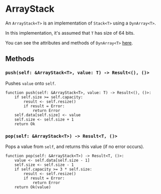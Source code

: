 # ArrayStack

An `ArrayStack<T>` is an implementation of `Stack<T>` using a `DynArray<T>`.

In this implementation, it's assumed that `T` has size of 64 bits.

You can see the attributes and methods of `DynArray<T>` [here](../../concrete/dynamic_array).

## Methods

### `push(self: &ArrayStack<T>, value: T) -> Result<(), ()>`

Pushes `value` onto `self`.

```
function push(self: &ArrayStack<T>, value: T) -> Result<(), ()>:
	if self.size >= self.capacity:
		result <- self.resize()
		if result = Error:
			return Error
	self.data[self.size] <- value
	self.size <- self.size + 1
	return Ok
```

### `pop(self: &ArrayStack<T>) -> Result<T, ()>`

Pops a value from `self`, and returns this value (if no error occurs).

```
function pop(self: &ArrayStack<T>) -> Result<T, ()>:
	value <- self.data[self.size - 1]
	self.size <- self.size - 1
	if self.capacity >= 3 * self.size:
		result <- self.resize()
		if result = Error:
			return Error
	return Ok(value)
```
